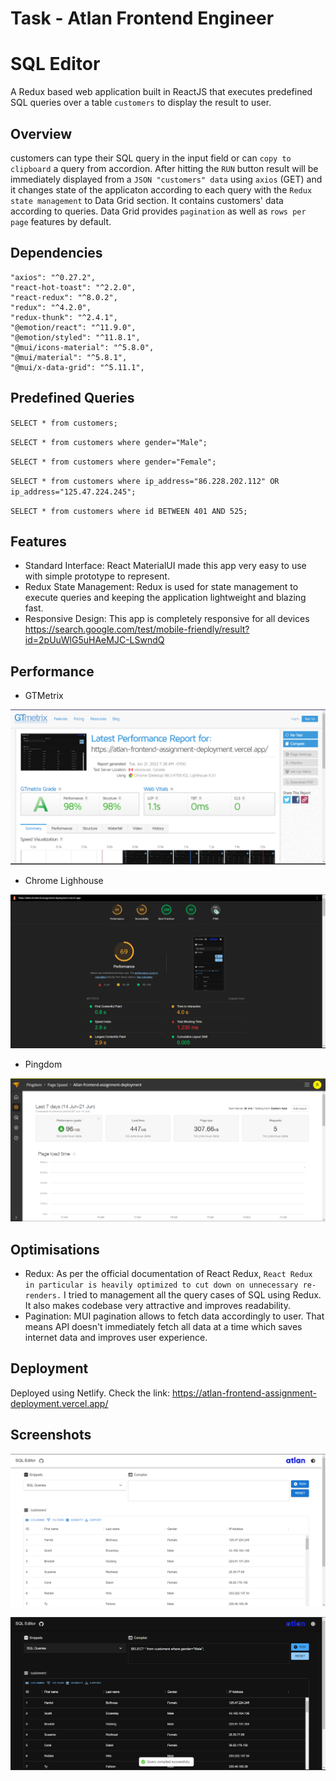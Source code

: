 
# Task - Atlan Frontend Engineer
# SQL Editor
A Redux based web application built in ReactJS that executes predefined SQL queries over a table `customers` to display the result to user. 
## Overview
customers can type their SQL query in the input field or can `copy to clipboard` a query from accordion. After hitting the `RUN` button result will be immediately displayed from a `JSON "customers" data` using `axios` (GET) and it changes state of the applicaton according to each query with the `Redux state management` to Data Grid section. 
It contains customers' data according to queries. Data Grid provides `pagination` as well as `rows per page` features by default.

## Dependencies
    "axios": "^0.27.2",
    "react-hot-toast": "^2.2.0",
    "react-redux": "^8.0.2",
    "redux": "^4.2.0",
    "redux-thunk": "^2.4.1",
    "@emotion/react": "^11.9.0",
    "@emotion/styled": "^11.8.1",
    "@mui/icons-material": "^5.8.0",
    "@mui/material": "^5.8.1",
    "@mui/x-data-grid": "^5.11.1",

## Predefined Queries
`SELECT * from customers;`

`SELECT * from customers where gender="Male";`

`SELECT * from customers where gender="Female";`

`SELECT * from customers where ip_address="86.228.202.112" OR ip_address="125.47.224.245";`

`SELECT * from customers where id BETWEEN 401 AND 525;`

## Features
- Standard Interface: React MaterialUI made this app very easy to use with simple prototype to represent.
- Redux State Management: Redux is used for state management to execute queries and keeping the application lightweight and blazing fast.
- Responsive Design: This app is completely responsive for all devices https://search.google.com/test/mobile-friendly/result?id=2pUuWlG5uHAeMJC-LSwndQ
## Performance 
- GTMetrix

![gt](https://raw.githubusercontent.com/ankurprasad1/project/ae523389cb3459c9d33fc9ce2651691c44158480/GTmetrix.png)

- Chrome Lighhouse

![image](https://raw.githubusercontent.com/ankurprasad1/project/main/Lighthouse%20report.png)

- Pingdom

![pingdom](https://raw.githubusercontent.com/ankurprasad1/project/main/pingdom.png)

## Optimisations
- Redux: As per the official documentation of React Redux, `React Redux in particular is heavily optimized to cut down on unnecessary re-renders.` I tried to management all the query cases of SQL using Redux. It also makes codebase very attractive and improves readability.
- Pagination: MUI pagination allows to fetch data accordingly to user. That means API doesn't immediately fetch all data at a time which saves internet data and improves user experience.

## Deployment
Deployed using Netlify. Check the link: https://atlan-frontend-assignment-deployment.vercel.app/

## Screenshots
![image](https://raw.githubusercontent.com/ankurprasad1/project/main/SQL%20editor.png)

![image](https://raw.githubusercontent.com/ankurprasad1/project/main/SQL%20query.png)
